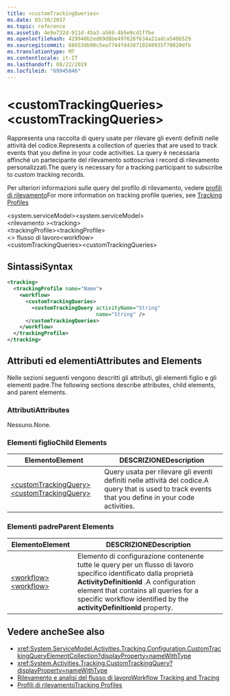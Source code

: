 ```yaml
---
title: <customTrackingQueries>
ms.date: 03/30/2017
ms.topic: reference
ms.assetid: 4e9e732d-911d-45a3-a569-4b5e9cd1ffbe
ms.openlocfilehash: 429940b2ed69d8be497626f634a21adca540b529
ms.sourcegitcommit: 68653db98c5ea7744fd438710248935f70020dfb
ms.translationtype: MT
ms.contentlocale: it-IT
ms.lasthandoff: 08/22/2019
ms.locfileid: "69945846"
---
```

# <a name="customtrackingqueries"></a><span data-ttu-id="6dce8-101">\<customTrackingQueries></span><span class="sxs-lookup"><span data-stu-id="6dce8-101">\<customTrackingQueries></span></span>
<span data-ttu-id="6dce8-102">Rappresenta una raccolta di query usate per rilevare gli eventi definiti nelle attività del codice.</span><span class="sxs-lookup"><span data-stu-id="6dce8-102">Represents a collection of queries that are used to track events that you define in your code activities.</span></span> <span data-ttu-id="6dce8-103">La query è necessaria affinché un partecipante del rilevamento sottoscriva i record di rilevamento personalizzati.</span><span class="sxs-lookup"><span data-stu-id="6dce8-103">The query is necessary for a tracking participant to subscribe to custom tracking records.</span></span>  
  
 <span data-ttu-id="6dce8-104">Per ulteriori informazioni sulle query del profilo di rilevamento, vedere [profili di rilevamento](../../../windows-workflow-foundation/tracking-profiles.md)</span><span class="sxs-lookup"><span data-stu-id="6dce8-104">For more information on tracking profile queries, see [Tracking Profiles](../../../windows-workflow-foundation/tracking-profiles.md)</span></span>  
  
<span data-ttu-id="6dce8-105">\<system.serviceModel></span><span class="sxs-lookup"><span data-stu-id="6dce8-105">\<system.serviceModel></span></span>  
<span data-ttu-id="6dce8-106">\<rilevamento ></span><span class="sxs-lookup"><span data-stu-id="6dce8-106">\<tracking></span></span>  
<span data-ttu-id="6dce8-107">\<trackingProfile></span><span class="sxs-lookup"><span data-stu-id="6dce8-107">\<trackingProfile></span></span>  
<span data-ttu-id="6dce8-108">\<> flusso di lavoro</span><span class="sxs-lookup"><span data-stu-id="6dce8-108">\<workflow></span></span>  
<span data-ttu-id="6dce8-109">\<customTrackingQueries></span><span class="sxs-lookup"><span data-stu-id="6dce8-109">\<customTrackingQueries></span></span>  
  
## <a name="syntax"></a><span data-ttu-id="6dce8-110">Sintassi</span><span class="sxs-lookup"><span data-stu-id="6dce8-110">Syntax</span></span>  
  
```xml  
<tracking>
  <trackingProfile name="Name">
    <workflow>
      <customTrackingQueries>
        <customTrackingQuery activityName="String" 
                             name="String" />
      </customTrackingQueries>
    </workflow>
  </trackingProfile>
</tracking>  
```  
  
## <a name="attributes-and-elements"></a><span data-ttu-id="6dce8-111">Attributi ed elementi</span><span class="sxs-lookup"><span data-stu-id="6dce8-111">Attributes and Elements</span></span>  
 <span data-ttu-id="6dce8-112">Nelle sezioni seguenti vengono descritti gli attributi, gli elementi figlio e gli elementi padre.</span><span class="sxs-lookup"><span data-stu-id="6dce8-112">The following sections describe attributes, child elements, and parent elements.</span></span>  
  
### <a name="attributes"></a><span data-ttu-id="6dce8-113">Attributi</span><span class="sxs-lookup"><span data-stu-id="6dce8-113">Attributes</span></span>  
 <span data-ttu-id="6dce8-114">Nessuno.</span><span class="sxs-lookup"><span data-stu-id="6dce8-114">None.</span></span>  
  
### <a name="child-elements"></a><span data-ttu-id="6dce8-115">Elementi figlio</span><span class="sxs-lookup"><span data-stu-id="6dce8-115">Child Elements</span></span>  
  
|<span data-ttu-id="6dce8-116">Elemento</span><span class="sxs-lookup"><span data-stu-id="6dce8-116">Element</span></span>|<span data-ttu-id="6dce8-117">DESCRIZIONE</span><span class="sxs-lookup"><span data-stu-id="6dce8-117">Description</span></span>|  
|-------------|-----------------|  
|[<span data-ttu-id="6dce8-118">\<customTrackingQuery></span><span class="sxs-lookup"><span data-stu-id="6dce8-118">\<customTrackingQuery></span></span>](customtrackingquery.md)|<span data-ttu-id="6dce8-119">Query usata per rilevare gli eventi definiti nelle attività del codice.</span><span class="sxs-lookup"><span data-stu-id="6dce8-119">A query that is used to track events that you define in your code activities.</span></span>|  
  
### <a name="parent-elements"></a><span data-ttu-id="6dce8-120">Elementi padre</span><span class="sxs-lookup"><span data-stu-id="6dce8-120">Parent Elements</span></span>  
  
|<span data-ttu-id="6dce8-121">Elemento</span><span class="sxs-lookup"><span data-stu-id="6dce8-121">Element</span></span>|<span data-ttu-id="6dce8-122">DESCRIZIONE</span><span class="sxs-lookup"><span data-stu-id="6dce8-122">Description</span></span>|  
|-------------|-----------------|  
|[<span data-ttu-id="6dce8-123">\<workflow></span><span class="sxs-lookup"><span data-stu-id="6dce8-123">\<workflow></span></span>](workflow.md)|<span data-ttu-id="6dce8-124">Elemento di configurazione contenente tutte le query per un flusso di lavoro specifico identificato dalla proprietà **ActivityDefinitionId** .</span><span class="sxs-lookup"><span data-stu-id="6dce8-124">A configuration element that contains all queries for a specific workflow identified by the **activityDefinitionId** property.</span></span>|  
  
## <a name="see-also"></a><span data-ttu-id="6dce8-125">Vedere anche</span><span class="sxs-lookup"><span data-stu-id="6dce8-125">See also</span></span>

- <xref:System.ServiceModel.Activities.Tracking.Configuration.CustomTrackingQueryElementCollection?displayProperty=nameWithType>
- <xref:System.Activities.Tracking.CustomTrackingQuery?displayProperty=nameWithType>
- [<span data-ttu-id="6dce8-126">Rilevamento e analisi del flusso di lavoro</span><span class="sxs-lookup"><span data-stu-id="6dce8-126">Workflow Tracking and Tracing</span></span>](../../../windows-workflow-foundation/workflow-tracking-and-tracing.md)
- [<span data-ttu-id="6dce8-127">Profili di rilevamento</span><span class="sxs-lookup"><span data-stu-id="6dce8-127">Tracking Profiles</span></span>](../../../windows-workflow-foundation/tracking-profiles.md)
